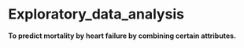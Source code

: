 # Exploratory_data_analysis

**To predict mortality by heart failure by combining certain attributes.**
